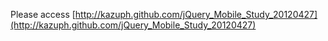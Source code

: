 Please access [http://kazuph.github.com/jQuery_Mobile_Study_20120427](http://kazuph.github.com/jQuery_Mobile_Study_20120427)
